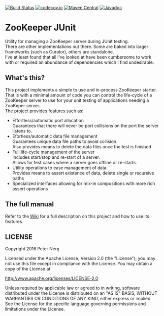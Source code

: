 [![Build Status](https://travis-ci.org/pnerg/zookeeper-junit.svg?branch=master)](https://travis-ci.org/pnerg/zookeeper-junit)  [![codecov.io](https://codecov.io/github/pnerg/zookeeper-junit/coverage.svg?branch=master)](https://codecov.io/github/pnerg/zookeeper-junit?branch=master) [![Maven Central](https://maven-badges.herokuapp.com/maven-central/org.dmonix.junit/zookeeper-junit/badge.svg?style=plastic)](https://maven-badges.herokuapp.com/maven-central/org.dmonix.junit/zookeeper-junit)  [![Javadoc](http://javadoc-badge.appspot.com/org.dmonix.junit/zookeeper-junit.svg?label=javadoc)](http://javadoc-badge.appspot.com/org.dmonix.junit/zookeeper-junit) 
# ZooKeeper JUnit
Utility for managing a ZooKeeper server during JUnit testing.  
There are other implementations out there. Some are baked into larger frameworks (such as Curator), others are standalone.  
I've at least found that all I've looked at have been cumbersome to work with or required an abundance of dependencies which I find undesirable.

## What's this?
This project implements a simple to use and in-process ZooKeeper starter.   
That is with a minimal amount of code you can control the life-cycle of a ZooKeeper server to use for your unit testing of applications needing a ZooKeper server.  
The project provides features such as:
* Effortless/automatic port allocation  
  Guarantees that there will never be port collisions on the port the server listens to.
* Efortless/automatic data file management  
  Guarantees unique data file paths to avoid collision.  
  Also provides means to delete the data files once the test is finished
* Full life-cycle management of the server  
  Includes start/stop and re-start of a server.  
  Allows for test cases where a server goes offline or re-starts.
* Utility operations to ease management of data  
  Provides means to assert existence of data, delete single or recursive paths
* Specialized interfaces allowing for mix-in compositions with more rich assert operations  
  

## The full manual
Refer to the [Wiki](https://github.com/pnerg/zookeeper-junit/wiki) for a full description on this project and how to use its features.

## LICENSE

Copyright 2016 Peter Nerg.

Licensed under the Apache License, Version 2.0 (the "License");
you may not use this file except in compliance with the License.
You may obtain a copy of the License at

<http://www.apache.org/licenses/LICENSE-2.0>

Unless required by applicable law or agreed to in writing, software
distributed under the License is distributed on an "AS IS" BASIS,
WITHOUT WARRANTIES OR CONDITIONS OF ANY KIND, either express or implied.
See the License for the specific language governing permissions and
limitations under the License.
